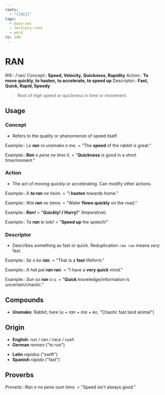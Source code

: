```yaml
---
roots:
  - "[[HI]]"
tags:
  - base-set
  - tertiary-root
  - word
to: 140
---
```


# RAN

IPA::				/ˈɾan/
Concept::		**Speed, Velocity, Quickness, Rapidity**
Action::		**To move quickly, to hasten, to accelerate, to speed up**
Descriptor::	**Fast, Quick, Rapid, Speedy**

>Root of high speed or quickness in time or movement.

## Usage

### Concept
*   Refers to the quality or phenomenon of speed itself.

Example::   *Le **ran** ro uramako o mo.* = "The **speed** of the rabbit is great."

Example::   ***Ran** o pene ne timo li.* = "**Quickness** is good in a short time/moment."

### Action
*   The act of moving quickly or accelerating. Can modify other actions.

Example::   *A **ta ran** ne heim.* = "I **hasten** towards home."

Example::   *Wai **ran** ne tama.* = "Water **flows quickly** on the road."

Example::   ***Ran!*** = "**Quickly! / Hurry!**" (Imperative).

Example::   *Ta **ran** le toki!* = "**Speed up** the speech!"

### Descriptor
*   Describes something as fast or quick. Reduplication `ran ran` means *very* fast.

Example::   *Se o ko **ran**.* = "That is a **fast** lifeform."

Example::   *A hat pai **ran ran**.* = "I have a **very quick** mind."

Example::   *Sun so **ran** o u.* = "**Quick** knowledge/information is uncertain/chaotic."

## Compounds

* **Uramako**: Rabbit, hare (*u + ran + ma + ko*, "Chaotic fast land animal")

## Origin

- **English**: _run / ran / race / rush_
- **German** _rennen_ ("to run")
* **Latin** _rapidus_ ("swift")
* **Spanish** _rápido_ ("fast")
## Proverbs

Proverb:: *Ran o no pene oum timo.* = "Speed isn't always good."
